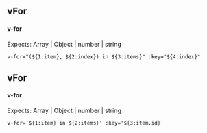 ## vFor
#### v-for
Expects: Array | Object | number | string
```html
v-for="(${1:item}, ${2:index}) in ${3:items}" :key="${4:index}"
```

## vFor
#### v-for
Expects: Array | Object | number | string
```
v-for='${1:item} in ${2:items}' :key='${3:item.id}'
```